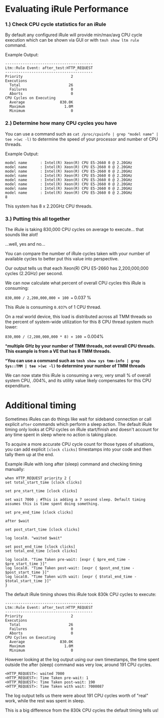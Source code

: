 # Evaluating iRule Performance 

### 1.) Check CPU cycle statistics for an iRule
By default any configured iRule will provide min/max/avg CPU cycle execution which can be shown via GUI or with `tmsh show ltm rule` command. 

Example Output:
```
----------------------------------------
Ltm::Rule Event: after_test:HTTP_REQUEST
----------------------------------------
Priority                      2
Executions             
  Total                      26
  Failures                    0
  Aborts                      0
CPU Cycles on Executing
  Average                830.0K
  Maximum                  1.0M
  Minimum                     0
```

### 2.) Determine how many CPU cycles you have 
You can use a command such as `cat /proc/cpuinfo | grep "model name" | tee >(wc -l)` to determine the speed of your processor and number of CPU threads. 

Example Output:
``` 
model name      : Intel(R) Xeon(R) CPU E5-2660 0 @ 2.20GHz
model name      : Intel(R) Xeon(R) CPU E5-2660 0 @ 2.20GHz
model name      : Intel(R) Xeon(R) CPU E5-2660 0 @ 2.20GHz
model name      : Intel(R) Xeon(R) CPU E5-2660 0 @ 2.20GHz
model name      : Intel(R) Xeon(R) CPU E5-2660 0 @ 2.20GHz
model name      : Intel(R) Xeon(R) CPU E5-2660 0 @ 2.20GHz
model name      : Intel(R) Xeon(R) CPU E5-2660 0 @ 2.20GHz
model name      : Intel(R) Xeon(R) CPU E5-2660 0 @ 2.20GHz
8
``` 
This system has 8 x 2.20GHz CPU threads. 

### 3.) Putting this all together
The iRule is taking 830,000 CPU cycles on average to execute... that sounds like alot!  

...well, yes and no...

You can compare the number of iRule cycles taken with your number of available cycles to better put this value into perspective. 

Our output tells us that each Xeon(R) CPU E5-2660 has 2,200,000,000 cycles (2.2GHz) per second. 

We can now calculate what percent of overall CPU cycles this iRule is consuming:  

`830,000 / 2,200,000,000 × 100 =` 0.037 % 

This iRule is consuming `0.037%` of 1 CPU thread. 

On a real world device, this load is distributed across all TMM threads so the percent of system-wide utilization for this 8 CPU thread system much lower:  

`830,000 / (2,200,000,000 * 8) × 100 =` 0.004%
  
***multiple GHz by your number of TMM threads, not overall CPU threads. This example is from a VE that has 8 TMM threads.**
  
***You can use a command such as `tmsh show sys tmm-info | grep Sys::TMM | tee >(wc -l)` to determine your number of TMM threads**

We can now state this iRule is consuming a very, very small % of overall system CPU, .004%, and its utility value likely compensates for this CPU expenditure. 

# Additional timing 

Sometimes iRules can do things like wait for sideband connection or call explicit `after` commands which perform a sleep action. The default iRule timing only looks at CPU cycles on iRule start/finish and doesn't account for any time spent in sleep where no action is taking place. 


To acquire a more accurate CPU cycle count for those types of situations, you can add explicit `[clock clicks]` timestamps into your code and then tally them up at the end.   

Example iRule with long after (sleep) command and checking timing manually:

```
when HTTP_REQUEST priority 2 {
set total_start_time [clock clicks]

set pre_start_time [clock clicks]

set wait 7000 ; #This is adding a 7 second sleep. Default timing assumes this is time spent doing something.

set pre_end_time [clock clicks]

after $wait

set post_start_time [clock clicks]

log local0. "waited $wait"

set post_end_time [clock clicks]
set total_end_time [clock clicks]

log local0. "Time Taken pre-wait: [expr { $pre_end_time - $pre_start_time }]"
log local0. "Time Taken post-wait: [expr { $post_end_time - $post_start_time }]"
log local0. "Time Taken with wait: [expr { $total_end_time - $total_start_time }]"
}
``` 
The default iRule timing shows this iRule took 830k CPU cycles to execute:

``` 
----------------------------------------
Ltm::Rule Event: after_test:HTTP_REQUEST
----------------------------------------
Priority                      2
Executions             
  Total                      26
  Failures                    0
  Aborts                      0
CPU Cycles on Executing
  Average                830.0K
  Maximum                  1.0M
  Minimum                     0
```
However looking at the log output using our own timestamps, the time spent outside the after (sleep) command was very low, around 191 CPU cycles.  

```
<HTTP_REQUEST>: waited 7000
<HTTP_REQUEST>: Time Taken pre-wait: 1
<HTTP_REQUEST>: Time Taken post-wait: 190
<HTTP_REQUEST>: Time Taken with wait: 7000087
``` 

The log output tells us there were about 191 CPU cycles worth of "real" work, while the rest was spent in sleep. 

This is a big difference from the 830k CPU cycles the default timing tells us!

